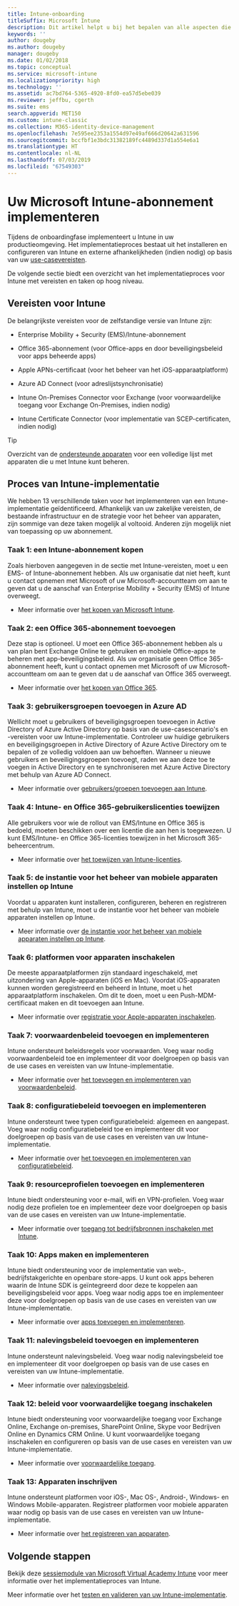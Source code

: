 ```yaml
---
title: Intune-onboarding
titleSuffix: Microsoft Intune
description: Dit artikel helpt u bij het bepalen van alle aspecten die moeten worden overwogen bij de onboarding van een cloudoplossing met Microsoft Intune in uw omgeving.
keywords: ''
author: dougeby
ms.author: dougeby
manager: dougeby
ms.date: 01/02/2018
ms.topic: conceptual
ms.service: microsoft-intune
ms.localizationpriority: high
ms.technology: ''
ms.assetid: ac7bd764-5365-4920-8fd0-ea57d5ebe039
ms.reviewer: jeffbu, cgerth
ms.suite: ems
search.appverid: MET150
ms.custom: intune-classic
ms.collection: M365-identity-device-management
ms.openlocfilehash: 7e595ee2353a1554d97e49af666d20642a631596
ms.sourcegitcommit: bccfbf1e3bdc31382189fc4489d337d1a554e6a1
ms.translationtype: HT
ms.contentlocale: nl-NL
ms.lasthandoff: 07/03/2019
ms.locfileid: "67549303"
---
```

# <a name="implement-your-microsoft-intune-plan"></a>Uw Microsoft Intune-abonnement implementeren

Tijdens de onboardingfase implementeert u Intune in uw productieomgeving. Het implementatieproces bestaat uit het installeren en configureren van Intune en externe afhankelijkheden (indien nodig) op basis van uw [use-casevereisten](planning-guide-requirements.md).

De volgende sectie biedt een overzicht van het implementatieproces voor Intune met vereisten en taken op hoog niveau.

## <a name="intune-requirements"></a>Vereisten voor Intune

De belangrijkste vereisten voor de zelfstandige versie van Intune zijn:

- Enterprise Mobility + Security (EMS)/Intune-abonnement

- Office 365-abonnement (voor Office-apps en door beveiligingsbeleid voor apps beheerde apps)

- Apple APNs-certificaat (voor het beheer van het iOS-apparaatplatform)

- Azure AD Connect (voor adreslijstsynchronisatie)

- Intune On-Premises Connector voor Exchange (voor voorwaardelijke toegang voor Exchange On-Premises, indien nodig)

- Intune Certificate Connector (voor implementatie van SCEP-certificaten, indien nodig)

>[!TIP]
> Overzicht van de [ondersteunde apparaten](supported-devices-browsers.md) voor een volledige lijst met apparaten die u met Intune kunt beheren.

## <a name="intune-implementation-process"></a>Proces van Intune-implementatie

We hebben 13 verschillende taken voor het implementeren van een Intune-implementatie geïdentificeerd. Afhankelijk van uw zakelijke vereisten, de bestaande infrastructuur en de strategie voor het beheer van apparaten, zijn sommige van deze taken mogelijk al voltooid. Anderen zijn mogelijk niet van toepassing op uw abonnement.

### <a name="task-1-get-an-intune-subscription"></a>Taak 1: een Intune-abonnement kopen

Zoals hierboven aangegeven in de sectie met Intune-vereisten, moet u een EMS- of Intune-abonnement hebben. Als uw organisatie dat niet heeft, kunt u contact opnemen met Microsoft of uw Microsoft-accountteam om aan te geven dat u de aanschaf van Enterprise Mobility + Security (EMS) of Intune overweegt.

- Meer informatie over [het kopen van Microsoft Intune](https://www.microsoft.com/cloud-platform/microsoft-intune-pricing).

### <a name="task-2-add-office-365-subscription"></a>Taak 2: een Office 365-abonnement toevoegen

Deze stap is optioneel. U moet een Office 365-abonnement hebben als u van plan bent Exchange Online te gebruiken en mobiele Office-apps te beheren met app-beveiligingsbeleid. Als uw organisatie geen Office 365-abonnement heeft, kunt u contact opnemen met Microsoft of uw Microsoft-accountteam om aan te geven dat u de aanschaf van Office 365 overweegt.

- Meer informatie over [het kopen van Office 365](https://products.office.com/business/compare-office-365-for-business-plans).

### <a name="task-3-add-users-groups-in-azure-ad"></a>Taak 3: gebruikersgroepen toevoegen in Azure AD

Wellicht moet u gebruikers of beveiligingsgroepen toevoegen in Active Directory of Azure Active Directory op basis van de use-casescenario's en -vereisten voor uw Intune-implementatie. Controleer uw huidige gebruikers en beveiligingsgroepen in Active Directory of Azure Active Directory om te bepalen of ze volledig voldoen aan uw behoeften. Wanneer u nieuwe gebruikers en beveiligingsgroepen toevoegt, raden we aan deze toe te voegen in Active Directory en te synchroniseren met Azure Active Directory met behulp van Azure AD Connect.


- Meer informatie over [gebruikers/groepen toevoegen aan Intune](users-permissions-add.md).
<!---why not send them to the AAD connect topic? Question out to Andre: https://docs.microsoft.com/azure/active-directory/connect/active-directory-aadconnect--->



### <a name="task-4-assign-intune-and-office-365-user-licenses"></a>Taak 4: Intune- en Office 365-gebruikerslicenties toewijzen

Alle gebruikers voor wie de rollout van EMS/Intune en Office 365 is bedoeld, moeten beschikken over een licentie die aan hen is toegewezen. U kunt EMS/Intune- en Office 365-licenties toewijzen in het Microsoft 365-beheercentrum.

- Meer informatie over [het toewijzen van Intune-licenties](licenses-assign.md).

### <a name="task-5-set-mobile-device-management-authority-to-intune"></a>Taak 5: de instantie voor het beheer van mobiele apparaten instellen op Intune

Voordat u apparaten kunt installeren, configureren, beheren en registreren met behulp van Intune, moet u de instantie voor het beheer van mobiele apparaten instellen op Intune.

- Meer informatie over [de instantie voor het beheer van mobiele apparaten instellen op Intune](mdm-authority-set.md).

### <a name="task-6-enable-device-platforms"></a>Taak 6: platformen voor apparaten inschakelen

De meeste apparaatplatformen zijn standaard ingeschakeld, met uitzondering van Apple-apparaten (iOS en Mac). Voordat iOS-apparaten kunnen worden geregistreerd en beheerd in Intune, moet u het apparaatplatform inschakelen. Om dit te doen, moet u een Push-MDM-certificaat maken en dit toevoegen aan Intune.

- Meer informatie over [registratie voor Apple-apparaten inschakelen](apple-mdm-push-certificate-get.md).

### <a name="task-7-add-and-deploy-terms-and-conditions-policies"></a>Taak 7: voorwaardenbeleid toevoegen en implementeren

Intune ondersteunt beleidsregels voor voorwaarden. Voeg waar nodig voorwaardenbeleid toe en implementeer dit voor doelgroepen op basis van de use cases en vereisten van uw Intune-implementatie.

- Meer informatie over [het toevoegen en implementeren van voorwaardenbeleid](terms-and-conditions-create.md).

### <a name="task-8-add-and-deploy-configuration-policies"></a>Taak 8: configuratiebeleid toevoegen en implementeren

Intune ondersteunt twee typen configuratiebeleid: algemeen en aangepast. Voeg waar nodig configuratiebeleid toe en implementeer dit voor doelgroepen op basis van de use cases en vereisten van uw Intune-implementatie.

- Meer informatie over [het toevoegen en implementeren van configuratiebeleid](device-profiles.md).

### <a name="task-9-add-and-deploy-resource-profiles"></a>Taak 9: resourceprofielen toevoegen en implementeren

Intune biedt ondersteuning voor e-mail, wifi en VPN-profielen. Voeg waar nodig deze profielen toe en implementeer deze voor doelgroepen op basis van de use cases en vereisten van uw Intune-implementatie.

- Meer informatie over [toegang tot bedrijfsbronnen inschakelen met Intune](device-profiles.md).

### <a name="task-10-add-and-deploy-apps"></a>Taak 10: Apps maken en implementeren

Intune biedt ondersteuning voor de implementatie van web-, bedrijfstakgerichte en openbare store-apps. U kunt ook apps beheren waarin de Intune SDK is geïntegreerd door deze te koppelen aan beveiligingsbeleid voor apps. Voeg waar nodig apps toe en implementeer deze voor doelgroepen op basis van de use cases en vereisten van uw Intune-implementatie.

- Meer informatie over [apps toevoegen en implementeren](app-management.md).

### <a name="task-11-add-and-deploy-compliance-policies"></a>Taak 11: nalevingsbeleid toevoegen en implementeren

Intune ondersteunt nalevingsbeleid. Voeg waar nodig nalevingsbeleid toe en implementeer dit voor doelgroepen op basis van de use cases en vereisten van uw Intune-implementatie.

- Meer informatie over [nalevingsbeleid](device-compliance.md).

### <a name="task-12-enable-conditional-access-policies"></a>Taak 12: beleid voor voorwaardelijke toegang inschakelen

Intune biedt ondersteuning voor voorwaardelijke toegang voor Exchange Online, Exchange on-premises, SharePoint Online, Skype voor Bedrijven Online en Dynamics CRM Online. U kunt voorwaardelijke toegang inschakelen en configureren op basis van de use cases en vereisten van uw Intune-implementatie.

- Meer informatie over [voorwaardelijke toegang](conditional-access.md).

### <a name="task-13-enroll-devices"></a>Taak 13: Apparaten inschrijven

Intune ondersteunt platformen voor iOS-, Mac OS-, Android-, Windows- en Windows Mobile-apparaten. Registreer platformen voor mobiele apparaten waar nodig op basis van de use cases en vereisten van uw Intune-implementatie.

- Meer informatie over [het registreren van apparaten](device-enrollment.md).


## <a name="next-steps"></a>Volgende stappen

Bekijk deze [sessiemodule van Microsoft Virtual Academy Intune](https://mva.microsoft.com/en-US/training-courses/deploying-microsoft-enterprise-mobility-suite-16408) voor meer informatie over het implementatieproces van Intune.


Meer informatie over het [testen en valideren van uw Intune-implementatie](planning-guide-test-validation.md).
